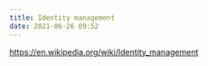 ```yaml
---
title: Identity management
date: 2021-06-26 09:52
---
```


https://en.wikipedia.org/wiki/Identity_management
